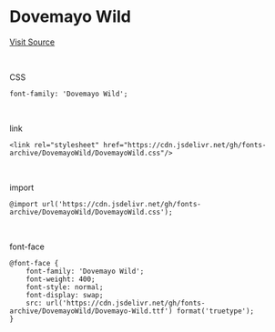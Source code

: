 # Dovemayo Wild

[Visit Source](https://blog.naver.com/dovemayo_/223003707589)

&nbsp;

CSS

```
font-family: 'Dovemayo Wild';
```

&nbsp;

link

```
<link rel="stylesheet" href="https://cdn.jsdelivr.net/gh/fonts-archive/DovemayoWild/DovemayoWild.css"/>
```

&nbsp;

import

```
@import url('https://cdn.jsdelivr.net/gh/fonts-archive/DovemayoWild/DovemayoWild.css');
```

&nbsp;

font-face

```
@font-face {
    font-family: 'Dovemayo Wild';
    font-weight: 400;
    font-style: normal;
    font-display: swap;
    src: url('https://cdn.jsdelivr.net/gh/fonts-archive/DovemayoWild/Dovemayo-Wild.ttf') format('truetype');
}
```
